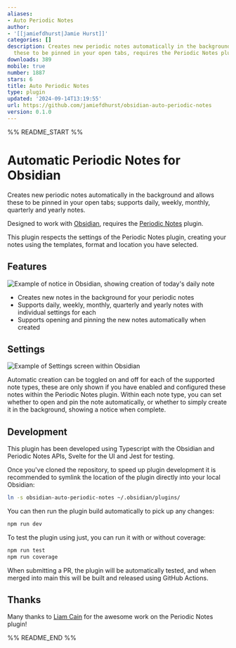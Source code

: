 ```yaml
---
aliases:
- Auto Periodic Notes
author:
- '[[jamiefdhurst|Jamie Hurst]]'
categories: []
description: Creates new periodic notes automatically in the background and allows
  these to be pinned in your open tabs, requires the Periodic Notes plugin.
downloads: 389
mobile: true
number: 1887
stars: 6
title: Auto Periodic Notes
type: plugin
updated: '2024-09-14T13:19:55'
url: https://github.com/jamiefdhurst/obsidian-auto-periodic-notes
version: 0.1.0
---
```


%% README_START %%

# Automatic Periodic Notes for Obsidian

Creates new periodic notes automatically in the background and allows these to
be pinned in your open tabs; supports daily, weekly, monthly, quarterly and 
yearly notes.

Designed to work with [Obsidian](https://obsidian.md), requires the [Periodic Notes](https://github.com/liamcain/obsidian-periodic-notes) plugin.

This plugin respects the settings of the Periodic Notes plugin, creating your notes using the templates, format and location you have selected.

## Features

![Example of notice in Obsidian, showing creation of today's daily note](https://raw.githubusercontent.com/jamiefdhurst/obsidian-auto-periodic-notes/HEAD//docs/notice-example.png)

- Creates new notes in the background for your periodic notes
- Supports daily, weekly, monthly, quarterly and yearly notes with individual settings for each
- Supports opening and pinning the new notes automatically when created

## Settings

![Example of Settings screen within Obsidian](https://raw.githubusercontent.com/jamiefdhurst/obsidian-auto-periodic-notes/HEAD//docs/settings.png)

Automatic creation can be toggled on and off for each of the supported note types, these are only shown if you have enabled and configured these notes within the Periodic Notes plugin. Within each note type, you can set whether to open and pin the note automatically, or whether to simply create it in the background, showing a notice when complete.

## Development

This plugin has been developed using Typescript with the Obsidian and Periodic Notes APIs, Svelte for the UI and Jest for testing.

Once you've cloned the repository, to speed up plugin development it is recommended to symlink the location of the plugin directly into your local Obsidian:

```bash
ln -s obsidian-auto-periodic-notes ~/.obsidian/plugins/
```

You can then run the plugin build automatically to pick up any changes:

```bash
npm run dev
```

To test the plugin using just, you can run it with or without coverage:

```bash
npm run test
npm run coverage
```

When submitting a PR, the plugin will be automatically tested, and when merged into main this will be built and released using GitHub Actions.

## Thanks

Many thanks to [Liam Cain](https://liamca.in/hello) for the awesome work on the Periodic Notes plugin!


%% README_END %%